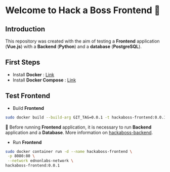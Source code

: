 # Welcome to Hack a Boss Frontend :whale2:

## Introduction

This repository was created with the aim of testing a **Frontend** application (**Vue.js**) with a **Backend** (**Python**) and a **database** (**PostgreSQL**).

## First Steps

* Install **Docker** : [Link](https://docs.docker.com/get-docker/)
* Install **Docker Compose** : [Link](https://docs.docker.com/compose/install/)

## Test Frontend

- Build **Frontend**

```bash
sudo docker build --build-arg GIT_TAG=0.0.1 -t hackaboss-frontend:0.0.1 -f image/Dockerfile .
```

:eyes: Before running **Frontend** application, it is necessary to run **Backend** application and  a **Database**. More information on [hackaboss-backend](https://github.com/masual/hackaboss-backend).

* Run **Frontend**

```bash
sudo docker container run -d --name hackaboss-frontend \
 -p 8080:80 \
 --network ednonlabs-network \
hackaboss-frontend:0.0.1
```
